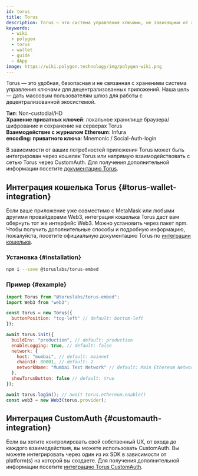 ```yaml
---
id: torus
title: Torus
description: Torus — это система управления ключами, не зависящими от хранения для dApps
keywords:
  - wiki
  - polygon
  - torus
  - wallet
  - guide
  - dApp
image: https://wiki.polygon.technology/img/polygon-wiki.png
---
```


Torus — это удобная, безопасная и не связанная с хранением система управления ключами для децентрализованных приложений. Наша цель — дать массовым пользователям шлюз для работы с децентрализованной экосистемой.

**Тип**: Non-custodial/HD<br/> **Хранение приватных ключей**: локальное хранилище браузера/шифрование и сохранение на серверах Torus<br/> **Взаимодействие с журналом Ethereum**: Infura <br/>
**encoding: приватного ключа**: Mnemonic / Social-Auth-login<br/>

В зависимости от ваших потребностей приложения Torus может быть интегрирован через кошелек Torus или напрямую взаимодействовать с сетью Torus через CustomAuth. Для получения дополнительной информации посетите [документацию Torus](https://docs.tor.us/).

## Интеграция кошелька Torus {#torus-wallet-integration}

Если ваше приложение уже совместимо с MetaMask или любыми другими провайдерами Web3, интеграция кошелька Torus даст вам обернуть тот же интерфейс Web3. Можно установить через пакет npm. Чтобы получить дополнительные способы и подробную информацию, пожалуйста, посетите официальную документацию Torus по [интеграции кошелька](https://docs.tor.us/wallet/get-started).

### Установка {#installation}

```bash
npm i --save @toruslabs/torus-embed
```

### Пример {#example}

```js title="torus-example.js"
import Torus from "@toruslabs/torus-embed";
import Web3 from "web3";

const torus = new Torus({
  buttonPosition: "top-left" // default: bottom-left
});

await torus.init({
  buildEnv: "production", // default: production
  enableLogging: true, // default: false
  network: {
    host: "mumbai", // default: mainnet
    chainId: 80001, // default: 1
    networkName: "Mumbai Test Network" // default: Main Ethereum Network
  },
  showTorusButton: false // default: true
});

await torus.login(); // await torus.ethereum.enable()
const web3 = new Web3(torus.provider);
```

## Интеграция CustomAuth {#customauth-integration}

Если вы хотите контролировать свой собственный UX, от входа до каждого взаимодействия, вы можете использовать CustomAuth. Вы можете интегрировать через один из их SDK в зависимости от platform(s) на которой вы создаете. Для получения дополнительной информации посетите [интеграцию Torus CustomAuth](https://docs.tor.us/customauth/get-started).
